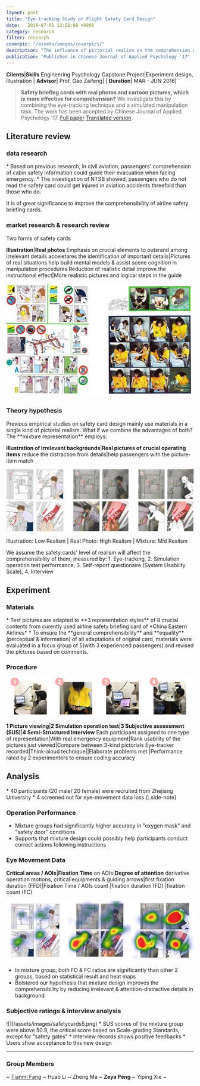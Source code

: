 ```yaml
---
layout: post
title: "Eye-tracking Study on Flight Safety Card Design"
date:   2016-07-01 12:50:00 +0800
category: research
filter: research
coverpic: "/assets/images/coverpics/"
description: "The influence of pictorial realism on the comprehension of safety briefing card"
publication: "Published in Chinese Journal of Applied Psychology '17"
---
```


**Clients**|**Skills**
 <highlight>Engineering Psychology Capstone Project</highlight>|<highlight>Experiment design, Illustration</highlight>
 |
**Advisor**|
 <highlight>Prof. Gao Zaifeng</highlight>|
 |
**Duration**|
 <highlight>MAR - JUN 2016</highlight>|

>**Safety briefing cards with real photos and cartoon pictures, which is more effective for comprehension?**
>We investigate this by combining the eye-tracking technique and a simulated manipulation task. The work has been accepted by Chinese Journal of Applied Psychology '17.   <a href="/assets/files/safety_card.pdf" class="button button-pill button-tiny button-inverse">Full paper</a> <a href="/assets/files/safety_card_translation.pdf" class="button button-pill button-tiny">Translated version</a>


<h2>Literature review</h2>

<h3>data research</h3>
* Based on previous research, in civil aviation, passengers' comprehension of cabin safety information could guide their evacuation when facing emergency. 
* The investigation of NTSB showed, passengers who do not read the safety card could get injured in aviation accidents threefold than those who do.

It is of great significance to improve the comprehensibility of airline safety briefing cards.

<h3>market research & research review</h3>
Two forms of safety cards

**Illustration**|**Real photos**
Emphasis on crucial elements to outsrand among irrelevant details acceletares the identification of important details|Pictures of real situations help build mental models & assist scene cognition in manipulation procedures
Reduction of realistic detail improve the instructional effect|More realistic pictures and logical steps in the guide

![](/assets/images/safetycards.png)

<h3>Theory hypothesis</h3>
Previous empirical studies on safety card design mainly use materials in a single kind of pictorial realism. What if we combine the advantages of both? The **mixture representation** employs:

**Illustration of irrelevant backgrounds**|**Real pictures of crucial operating items** 
 reduce the distraction from details|help passengers with the picture-item match 

 ![](/assets/images/safetycards2.png)

 Illustration: Low Realism | Real Photo: High Realism | Mixture: Mid Realism

 We assume the safety cards' level of realism will affect the comprehensibility of them, measured by: 1. Eye-tracking, 2. Simulation operation test performance, 3. Self-report questionaire (System Usability Scale), 4. Interview

<h2>Experiment</h2>
<h3>Materials</h3>
* Test pictures are adapted to **3 representation styles** of 8 crucial contents from curently used airline safety briefing card of *China Eastern Airlines*
* To ensure the **general comprehensibility** and **equality** (perceptual & information) of all adaptations of original card, materials were evaluated in a focus group of 5(with 3 experienced passengers) and revised the pictures based on comments.
<h3>Procedure</h3>

 ![](/assets/images/safetycards3.png)

**1 Picture viewing**|**2 Simulation operation test**|**3 Subjective assessment (SUS)**|**4 Semi-Structured Interview**
Each participant assigned to one type of representation|With real emergency equipment|Rank usability of the pictures just viewed|Compare between 3-kind pictorials
Eye-tracker recorded|Think-aloud technique||Elaborate problems met
	|Performance rated by 2 experimenters to ensure coding accuracy

<h2>Analysis</h2>
* 40 participants (20 male/ 20 female) were recruited from Zhejiang University
* 4 screened out for eye-movement data loss
{:.side-note}
<h3>Operation Performance</h3>

* Mixture groups had significantly higher accuracy in "oxygen mask" and "safety door" conditions
* Supports that mixture design could possibly help participants conduct correct actions following instructions
<h3>Eye Movement Data</h3>

**Critical areas / AOIs**|**Fixation Time** on AOIs|**Degree of attention** derivative
operation motions, critical equipments & guiding arrows|first fixation duration (FFD)|Fixation Time / AOIs count
|fixation duration (FD)
|fixation count (FC)

 ![](/assets/images/safetycards4.png)

* In mixture group, both FD & FC ratios are significantly than other 2 groups, based on statistical result and heat maps
* Bolstered our hypothesis that mixture design improves the comprehensibility by reducing irrelevant & attention-distractive details in background

<h3>Subjective ratings & interview analysis</h3>
 ![](/assets/images/safetycards5.png)
* SUS scores of the mixture group were above 50.9, the critical score based on Scale-grading Standards, except for "safety gates"
* Interview records shows positive feedbacks
* Users show acceptance to this new design


* * *

<h3>Group Members</h3>

~ [Tianmi Fang](tianmi-fang.com) ~ Huao Li ~ Zheng Ma ~ **Zeya Peng** ~ Yiping Xie ~
